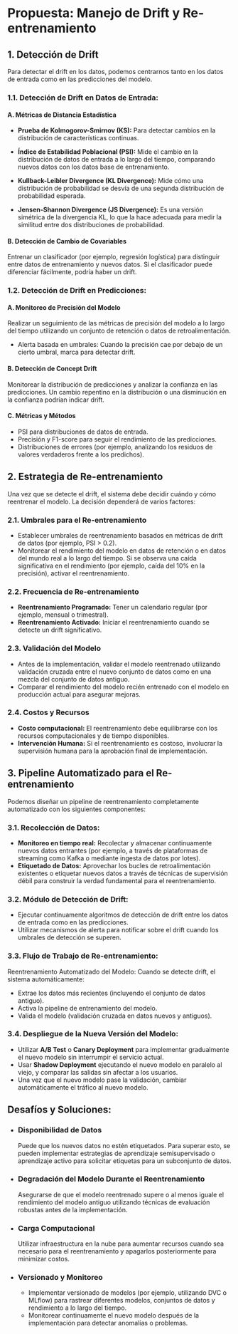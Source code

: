 # Propuesta: Manejo de Drift y Re-entrenamiento

## 1. Detección de Drift

Para detectar el drift en los datos, podemos centrarnos tanto en los datos de entrada como en las predicciones del modelo.

### 1.1. Detección de Drift en Datos de Entrada:

#### A. Métricas de Distancia Estadística

* **Prueba de Kolmogorov-Smirnov (KS):** Para detectar cambios en la distribución de características continuas.

* **Índice de Estabilidad Poblacional (PSI):** Mide el cambio en la distribución de datos de entrada a lo largo del tiempo, comparando nuevos datos con los datos base de entrenamiento.

* **Kullback-Leibler Divergence (KL Divergence):** Mide cómo una distribución de probabilidad se desvía de una segunda distribución de probabilidad esperada.

* **Jensen-Shannon Divergence (JS Divergence):** Es una versión simétrica de la divergencia KL, lo que la hace adecuada para medir la similitud entre dos distribuciones de probabilidad.


#### B. Detección de Cambio de Covariables
Entrenar un clasificador (por ejemplo, regresión logística) para distinguir entre datos de entrenamiento y nuevos datos. Si el clasificador puede diferenciar fácilmente, podría haber un drift.

### 1.2. Detección de Drift en Predicciones:

#### A. Monitoreo de Precisión del Modelo

Realizar un seguimiento de las métricas de precisión del modelo a lo largo del tiempo utilizando un conjunto de retención o datos de retroalimentación.

* Alerta basada en umbrales: Cuando la precisión cae por debajo de un cierto umbral, marca para detectar drift.

#### B. Detección de Concept Drift

Monitorear la distribución de predicciones y analizar la confianza en las predicciones. Un cambio repentino en la distribución o una disminución en la confianza podrían indicar drift.

#### C. Métricas y Métodos

* PSI para distribuciones de datos de entrada.
* Precisión y F1-score para seguir el rendimiento de las predicciones.
* Distribuciones de errores (por ejemplo, analizando los residuos de valores verdaderos frente a los predichos).

## 2. Estrategia de Re-entrenamiento

Una vez que se detecte el drift, el sistema debe decidir cuándo y cómo reentrenar el modelo. La decisión dependerá de varios factores:

### 2.1.  Umbrales para el Re-entrenamiento

* Establecer umbrales de reentrenamiento basados en métricas de drift de datos (por ejemplo, PSI > 0.2).
* Monitorear el rendimiento del modelo en datos de retención o en datos del mundo real a lo largo del tiempo. Si se observa una caída significativa en el rendimiento (por ejemplo, caída del 10% en la precisión), activar el reentrenamiento.

### 2.2. Frecuencia de Re-entrenamiento

* **Reentrenamiento Programado:** Tener un calendario regular (por ejemplo, mensual o trimestral).
* **Reentrenamiento Activado:** Iniciar el reentrenamiento cuando se detecte un drift significativo.

### 2.3. Validación del Modelo

* Antes de la implementación, validar el modelo reentrenado utilizando validación cruzada entre el nuevo conjunto de datos como en una mezcla del conjunto de datos antiguo.
* Comparar el rendimiento del modelo recién entrenado con el modelo en producción actual para asegurar mejoras.

### 2.4. Costos y Recursos

* **Costo computacional:** El reentrenamiento debe equilibrarse con los recursos computacionales y de tiempo disponibles.
* **Intervención Humana:** Si el reentrenamiento es costoso, involucrar la supervisión humana para la aprobación final de implementación.

## 3. Pipeline Automatizado para el Re-entrenamiento

Podemos diseñar un pipeline de reentrenamiento completamente automatizado con los siguientes componentes:

### 3.1. Recolección de Datos:

* **Monitoreo en tiempo real:** Recolectar y almacenar continuamente nuevos datos entrantes (por ejemplo, a través de plataformas de streaming como Kafka o mediante ingesta de datos por lotes).
* **Etiquetado de Datos:** Aprovechar los bucles de retroalimentación existentes o etiquetar nuevos datos a través de técnicas de supervisión débil para construir la verdad fundamental para el reentrenamiento.

### 3.2. Módulo de Detección de Drift:

* Ejecutar continuamente algoritmos de detección de drift entre los datos de entrada como en las predicciones.
* Utilizar mecanismos de alerta para notificar sobre el drift cuando los umbrales de detección se superen.

### 3.3. Flujo de Trabajo de Re-entrenamiento:
Reentrenamiento Automatizado del Modelo: Cuando se detecte drift, el sistema automáticamente:

* Extrae los datos más recientes (incluyendo el conjunto de datos antiguo).
* Activa la pipeline de entrenamiento del modelo.
* Valida el modelo (validación cruzada en datos nuevos y antiguos).

### 3.4. Despliegue de la Nueva Versión del Modelo:
* Utilizar **A/B Test** o **Canary Deployment** para implementar gradualmente el nuevo modelo sin interrumpir el servicio actual.
* Usar **Shadow Deployment** ejecutando el nuevo modelo en paralelo al viejo, y comparar las salidas sin afectar a los usuarios.
* Una vez que el nuevo modelo pase la validación, cambiar automáticamente el tráfico al nuevo modelo.

## Desafíos y Soluciones:

- ### Disponibilidad de Datos
    Puede que los nuevos datos no estén etiquetados. Para superar esto, se pueden implementar estrategias de aprendizaje semisupervisado o aprendizaje activo para solicitar etiquetas para un subconjunto de datos.

- ### Degradación del Modelo Durante el Reentrenamiento
    Asegurarse de que el modelo reentrenado supere o al menos iguale el rendimiento del modelo antiguo utilizando técnicas de evaluación robustas antes de la implementación.

- ### Carga Computacional
    Utilizar infraestructura en la nube para aumentar recursos cuando sea necesario para el reentrenamiento y apagarlos posteriormente para minimizar costos.

- ### Versionado y Monitoreo
    * Implementar versionado de modelos (por ejemplo, utilizando DVC o MLflow) para rastrear diferentes modelos, conjuntos de datos y rendimiento a lo largo del tiempo.
    * Monitorear continuamente el nuevo modelo después de la implementación para detectar anomalías o problemas.
